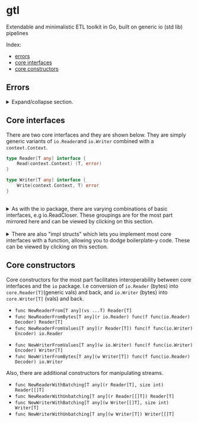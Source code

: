 # gtl
Extendable and minimalistic ETL toolkit in Go, built on generic io (std lib) pipelines

Index:
- [errors](#errors)
- [core interfaces](#core-interfaces)
- [core constructors](#core-constructors)

## Errors
<details>
    <summary>Expand/collapse section. </summary>

GTL tries to get out of your way and so only two errors are used in the core pkg, both inherited from `io` in the std lib:
```go
io.EOF              // Stop reading/pulling/consuming.
io.ErrClosedPipe    // Stop writing/pushing/producing.
```
</details>

## Core interfaces
There are two core interfaces and they are shown below. They are simply generic variants of `io.Reader`and `io.Writer` combined with a `context.Context`. 
```go
type Reader[T any] interface {
	Read(context.Context) (T, error)
}
```

```go
type Writer[T any] interface {
	Write(context.Context, T) error
}
```



<br>
<details>
<summary>
As with the io package, there are varying combinations of basic interfaces, e.g io.ReadCloser. These groupings are for the most part mirrored here and can be viewed by clicking on this section.
</summary>

```go
type ReadCloser[T any] interface {
	io.Closer
	Reader[T]
}

type WriteCloser[T any] interface {
	io.Closer
	Writer[T]
}

type ReadWriter[T, U any] interface {
	Reader[T]
	Writer[U]
}

type ReadWriteCloser[T, U any] interface {
	io.Closer
	Reader[T]
	Writer[U]
}
```
</details>

<br>
<details>
<summary>
There are also "impl structs" which lets you implement most core interfaces with a function, allowing you to dodge boilerplate-y code. These can be viewed by clicking on this section.
</summary>

```go
type ReaderImpl[T any] struct {
	Impl func(context.Context) (T, error)
}

// Calls impl.Impl.
func (impl ReaderImpl[T]) Read(ctx context.Context) (r T, err error)
```

```go
type ReadCloserImpl[T any] struct {
	ImplC func() error
	ImplR func(context.Context) (T, error)
}

// Calls impl.ImplC.
func (impl ReadCloserImpl[T]) Close() (err error)

// Calls impl.ImplR.
func (impl ReadCloserImpl[T]) Read(ctx context.Context) (r T, err error)
```

```go
type WriterImpl[T any] struct {
	Impl func(context.Context, T) error
}

// Calls impl.Impl.
func (impl WriterImpl[T]) Write(ctx context.Context, v T) (err error)
```

```go
type WriteCloserImpl[T any] struct {
	ImplC func() error
	ImplW func(context.Context, T) error
}

// Calls impl.ImplC
func (impl WriteCloserImpl[T]) Close() error 

// Calls impl.ImplW
func (impl WriteCloserImpl[T]) Write(ctx context.Context, v T) (err error)
```

```go
type ReadWriterImpl[T, U any] struct {
	ImplR func(context.Context) (T, error)
	ImplW func(context.Context, U) error
}

// Calls impl.ImplR
func (impl ReadWriterImpl[T, U]) Read(ctx context.Context) (r T, err error)

// Calls impl.ImplW
func (impl ReadWriterImpl[T, U]) Write(ctx context.Context, v U) (err error)
```

```go
type ReadWriteCloserImpl[T, U any] struct {
	ImplC func() error
	ImplR func(context.Context) (T, error)
	ImplW func(context.Context, U) error
}

// Calls impl.ImplC
func (impl ReadWriteCloserImpl[T, U]) Close() (err error)

// Calls impl.ImplR
func (impl ReadWriteCloserImpl[T, U]) Read(ctx context.Context) (r T, err error)

// Calls impl.ImplW
func (impl ReadWriteCloserImpl[T, U]) Write(ctx context.Context, v U) (err error)
```

</details>



## Core constructors
Core constructors for the most part facilitates interoperability between core interfaces and the `io` package. I.e conversion of `io.Reader` (bytes) into `core.Reader[T]`(generic vals) and back, and `io.Writer` (bytes) into `core.Writer[T]` (vals) and back. 
- `func NewReaderFrom[T any](vs ...T) Reader[T]`
- `func NewReaderFromBytes[T any](r io.Reader) func(f func(io.Reader) Decoder) Reader[T]`
- `func NewReaderFromValues[T any](r Reader[T]) func(f func(io.Writer) Encoder) io.Reader`
* `func NewWriterFromValues[T any](w io.Writer) func(f func(io.Writer) Encoder) Writer[T]`
* `func NewWriterFromBytes[T any](w Writer[T]) func(f func(io.Reader) Decoder) io.Writer`

Also, there are additional constructors for manipulating streams.
- `func NewReaderWithBatching[T any](r Reader[T], size int) Reader[[]T]`
- `func NewReaderWithUnbatching[T any](r Reader[[]T]) Reader[T]`
- `func NewWriterWithBatching[T any](w Writer[[]T], size int) Writer[T]`
- `func NewWriterWithUnbatching[T any](w Writer[T]) Writer[[]T]`